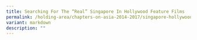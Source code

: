 ```yaml
---
title: Searching For The “Real” Singapore In Hollywood Feature Films
permalink: /holding-area/chapters-on-asia-2014-2017/singapore-hollywood-feature-films/
variant: markdown
description: ""
---
```

